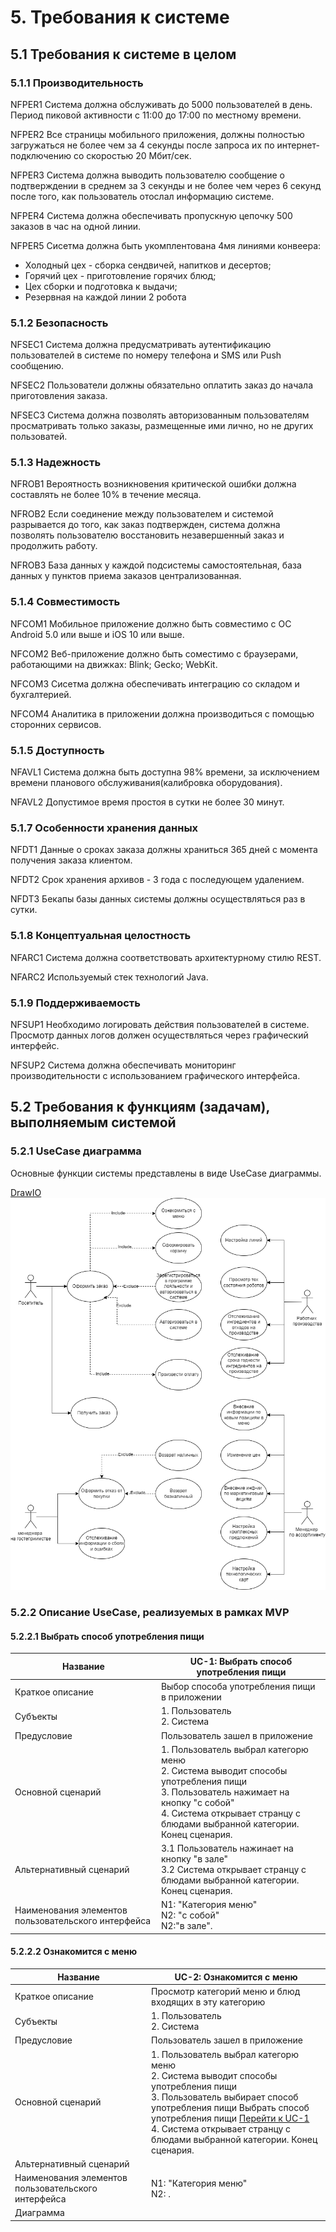 # 5. Требования к системе
## 5.1 Требования к системе в целом
### 5.1.1 Производительность
NFPER1 Система должна обслуживать до 5000 пользователей в день. Период пиковой активности с 11:00 до 17:00 по местному времени.

NFPER2 Все страницы мобильного приложения, должны полностью загружаться не более чем за 4 секунды после запроса их по интернет-подключению со скоростью 20 Мбит/сек.

NFPER3 Система должна выводить пользователю сообщение о подтверждении в среднем за 3 секунды и не более чем через 6 секунд после того, как пользователь отослал информацию системе.

NFPER4 Система должна обеспечивать пропускную цепочку 500 заказов в час на одной линии.

NFPER5 Сисетма должна быть укомплентована 4мя линиями конвеера:
- Холодный цех - сборка сендвичей, напитков и десертов; 
- Горячий цех - приготовление горячих блюд; 
- Цех сборки и подготовка к выдачи;
- Резервная 
на каждой линии 2 робота

### 5.1.2 Безопасность
NFSEC1 Система должна предусматривать аутентификацию пользователей в системе по номеру телефона и SMS или Push сообщению.

NFSEC2 Пользователи должны обязательно оплатить заказ до начала приготовления заказа.

NFSEC3 Система должна позволять авторизованным пользователям просматривать только заказы, размещенные ими лично, но не других пользоватей.


### 5.1.3 Надежность
NFROB1 Вероятность возникновения критической ошибки должна составлять не более 10% в течение месяца.

NFROB2 Если соединение между пользователем и системой разрывается до того, как заказ подтвержден, система должна позволять пользователю восстановить незавершенный заказ и продолжить работу.

NFROB3 База данных у каждой подсистемы самостоятельная, база данных у пунктов приема заказов централизованная.

### 5.1.4 Совместимость
NFCOM1 Мобильное приложение должно быть совместимо с ОС Android 5.0 или выше и iOS 10 или выше.

NFCOM2 Веб-приложение должно быть соместимо с браузерами, работающими на движках: Blink; Gecko; WebKit.

NFCOM3 Сисетма должна обеспечивать интеграцию со складом и бухгалтерией.

NFCOM4 Аналитика в приложении должна производиться с помощью сторонних сервисов.

### 5.1.5 Доступность
NFAVL1 Система должна быть доступна 98% времени, за исключением времени планового обслуживания(калибровка оборудования).

NFAVL2 Допустимое время простоя в сутки не более 30 минут.

### 5.1.7 Особенности хранения данных
NFDT1 Данные о сроках заказа должны храниться 365 дней с момента получения заказа клиентом.

NFDT2 Cрок хранения архивов - 3 года с последующем удалением.

NFDT3 Бекапы базы данных системы должны осуществляться раз в сутки. 


### 5.1.8 Концептуальная целостность
NFARC1 Система должна соответствовать архитектурному стилю REST.

NFARC2 Используемый стек технологий Java.

### 5.1.9 Поддерживаемость
NFSUP1 Необходимо логировать действия пользователей в системе. Просмотр данных логов должен осуществляться через графический интерфейс.

NFSUP2 Система должна обеспечивать мониторинг производительности с использованием графического интерфейса.


## 5.2 Требования к функциям (задачам), выполняемым системой
### 5.2.1 UseCase диаграмма
Основные функции системы представлены в виде UseCase диаграммы.

[DrawIO](UseCase.drawio)
![UseCaseDiagramm](images/UseCase.png)

### 5.2.2 Описание UseCase, реализуемых в рамках MVP

#### 5.2.2.1 Выбрать способ употребления пищи

Название |UC-1: Выбрать способ употребления пищи 
| ------------- | ------------- |  
Краткое описание | Выбор способа употребления пищи в приложении
Субъекты | 1. Пользователь <br> 2. Система
Предусловие | Пользователь зашел в приложение
Основной сценарий | 1. Пользователь выбрал категорю меню  <br> 2. Система выводит способы употребления пищи <br> 3. Пользователь нажимает на кнопку "с собой" <br> 4.  Система открывает странцу с блюдами выбранной категории. Конец сценария.
Альтернативный сценарий| 3.1 Пользователь нажинает на кнопку "в зале" <br> 3.2  Система открывает странцу с блюдами выбранной категории. Конец сценария.
Наименования элементов пользовательского интерфейса|N1: "Категория меню" <br> N2: "с собой"  <br> N2:"в зале".

#### 5.2.2.2 Ознакомится с меню

Название |UC-2: Ознакомится с меню
| ------------- | ------------- |  
Краткое описание | Просмотр категорий меню и блюд входящих в эту категорию 
Субъекты | 1. Пользователь <br> 2. Система
Предусловие | Пользователь зашел в приложение
Основной сценарий | 1. Пользователь выбрал категорю меню  <br> 2. Система выводит способы употребления пищи <br> 3. Пользователь выбирает способ употребления пищи  Выбрать способ употребления пищи [Перейти к UC-1](#5221-выбрать-способ-употребления-пищи)  <br> 4.  Система открывает странцу с блюдами выбранной категории. Конец сценария.
Альтернативный сценарий| 
Наименования элементов пользовательского интерфейса|N1: "Категория меню" <br> N2: .
Диаграмма|